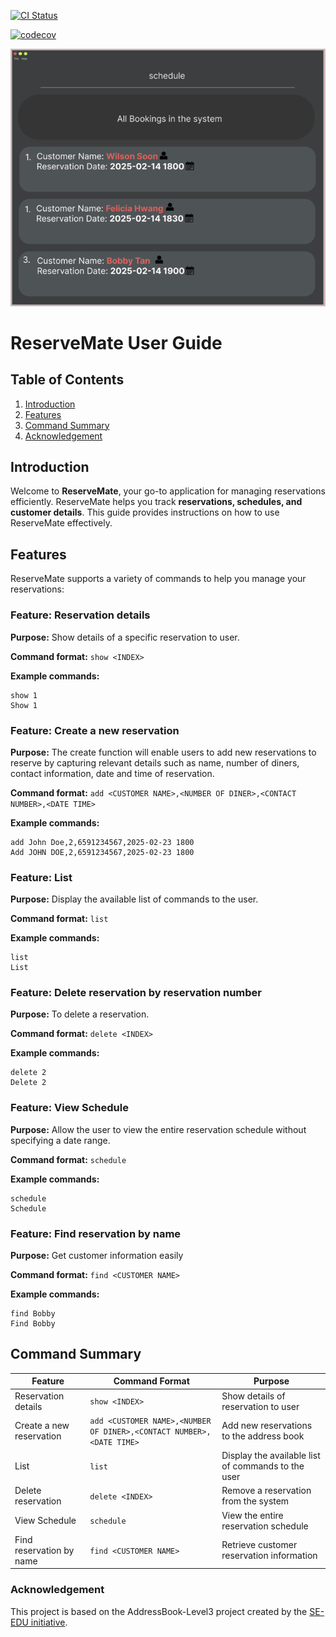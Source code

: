 [![CI Status](https://github.com/se-edu/addressbook-level3/workflows/Java%20CI/badge.svg)](https://github.com/AY2425S2-CS2103-F08-1/tp/actions)

[![codecov](https://codecov.io/gh/AY2425S2-CS2103-F08-1/tp/graph/badge.svg?token=8D3EDHO8BA)](https://codecov.io/gh/AY2425S2-CS2103-F08-1/tp)

![Ui](docs/images/Ui.png)

# ReserveMate User Guide

## Table of Contents
1. [Introduction](#introduction)
2. [Features](#features)
3. [Command Summary](#command-summary)
4. [Acknowledgement](#acknowledgement)

## Introduction
Welcome to **ReserveMate**, your go-to application for managing reservations efficiently. ReserveMate helps you track **reservations, schedules, and customer details**. This guide provides instructions on how to use ReserveMate effectively.

## Features
ReserveMate supports a variety of commands to help you manage your reservations:

### Feature: Reservation details
**Purpose:** Show details of a specific reservation to user.

**Command format:** `show <INDEX>`

**Example commands:**
```
show 1
Show 1
```

### Feature: Create a new reservation
**Purpose:** The create function will enable users to add new reservations to reserve by capturing relevant details such as name, number of diners, contact information, date and time of reservation.

**Command format:** `add <CUSTOMER NAME>,<NUMBER OF DINER>,<CONTACT NUMBER>,<DATE TIME>`

**Example commands:**
```
add John Doe,2,6591234567,2025-02-23 1800
Add JOHN DOE,2,6591234567,2025-02-23 1800
```

### Feature: List
**Purpose:** Display the available list of commands to the user.

**Command format:** `list`

**Example commands:**
```
list
List
```

### Feature: Delete reservation by reservation number
**Purpose:** To delete a reservation.  

**Command format:** `delete <INDEX>`

**Example commands:**
```
delete 2
Delete 2
```

### Feature: View Schedule
**Purpose:** Allow the user to view the entire reservation schedule without specifying a date range.

**Command format:** `schedule`

**Example commands:**
```
schedule
Schedule
```

### Feature: Find reservation by name
**Purpose:** Get customer information easily

**Command format:** `find <CUSTOMER NAME>`

**Example commands:**
```
find Bobby
Find Bobby
```

## Command Summary
| Feature | Command Format | Purpose |
|---------|---------------|---------|
| Reservation details | `show <INDEX>` | Show details of reservation to user |
| Create a new reservation | `add <CUSTOMER NAME>,<NUMBER OF DINER>,<CONTACT NUMBER>,<DATE TIME>` | Add new reservations to the address book |
| List | `list` | Display the available list of commands to the user |
| Delete reservation | `delete <INDEX>` | Remove a reservation from the system |
| View Schedule | `schedule` | View the entire reservation schedule |
| Find reservation by name | `find <CUSTOMER NAME>` | Retrieve customer reservation information |


### Acknowledgement
This project is based on the AddressBook-Level3 project created by the [SE-EDU initiative](https://se-education.org).

